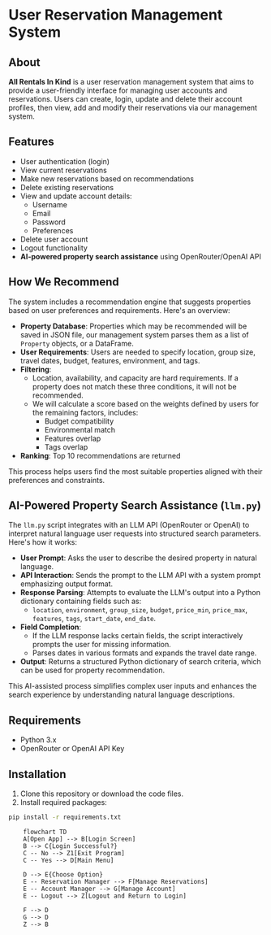 # User Reservation Management System

## About

**All Rentals In Kind** is a user reservation management system that aims to provide a user-friendly interface for managing user accounts and reservations. Users can create, login, update and delete their account profiles, then view, add and modify their reservations via our management system.

## Features

- User authentication (login)
- View current reservations
- Make new reservations based on recommendations
- Delete existing reservations
- View and update account details:
  - Username
  - Email
  - Password
  - Preferences
- Delete user account
- Logout functionality
- **AI-powered property search assistance** using OpenRouter/OpenAI API

## How We Recommend

The system includes a recommendation engine that suggests properties based on user preferences and requirements. Here's an overview:

- **Property Database**: Properties which may be recommended will be saved in JSON file, our management system parses them as a list of `Property` objects, or a DataFrame.
- **User Requirements**: Users are needed to specify location, group size, travel dates, budget, features, environment, and tags.
- **Filtering**:
  - Location, availability, and capacity are hard requirements. If a property does not match these three conditions, it will not be recommended.
  - We will calculate a score based on the weights defined by users for the remaining factors, includes:
    - Budget compatibility
    - Environmental match
    - Features overlap
    - Tags overlap
- **Ranking**: Top 10 recommendations are returned

This process helps users find the most suitable properties aligned with their preferences and constraints.


## AI-Powered Property Search Assistance (`llm.py`)

The `llm.py` script integrates with an LLM API (OpenRouter or OpenAI) to interpret natural language user requests into structured search parameters. Here's how it works:

- **User Prompt**: Asks the user to describe the desired property in natural language.
- **API Interaction**: Sends the prompt to the LLM API with a system prompt emphasizing output format.
- **Response Parsing**: Attempts to evaluate the LLM's output into a Python dictionary containing fields such as:
  - `location`, `environment`, `group_size`, `budget`, `price_min`, `price_max`, `features`, `tags`, `start_date`, `end_date`.
- **Field Completion**:
  - If the LLM response lacks certain fields, the script interactively prompts the user for missing information.
  - Parses dates in various formats and expands the travel date range.
- **Output**: Returns a structured Python dictionary of search criteria, which can be used for property recommendation.

This AI-assisted process simplifies complex user inputs and enhances the search experience by understanding natural language descriptions.

## Requirements

- Python 3.x
- OpenRouter or OpenAI API Key

## Installation

1. Clone this repository or download the code files.
2. Install required packages:
```bash
pip install -r requirements.txt
```


```mermaid
    flowchart TD
    A[Open App] --> B[Login Screen]
    B --> C{Login Successful?}
    C -- No --> Z1[Exit Program]
    C -- Yes --> D[Main Menu]

    D --> E{Choose Option}
    E -- Reservation Manager --> F[Manage Reservations]
    E -- Account Manager --> G[Manage Account]
    E -- Logout --> Z[Logout and Return to Login]

    F --> D
    G --> D
    Z --> B


